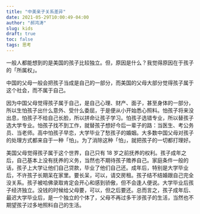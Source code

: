 ```yaml
---
title: "中美亲子关系差异"
date: 2021-05-29T10:00:49-04:00
author: "郝鸿涛"
slug: kids
draft: true
toc: false
tags: 思考
---
```

一般人都能想到的是美国的孩子比较独立。但，原因是什么？我觉得原因在于孩子的「所属权」。

中国的父母一般会把孩子当成是自己的一部分，而美国的父母大部分觉得孩子属于这个社会，而不属于自己。

因为中国父母觉得孩子属于自己，是自己心理、财产、面子，甚至身体的一部分，所以生怕孩子出什么意外、受什么委屈，于是便从小开始悉心照料。怕孩子将来没出息，怕孩子不给自己长脸，所以拼命让孩子学习。怕孩子选错专业，所以替孩子选大学专业。怕孩子找不到工作，就替孩子想好今后一辈子的路：当医生、考公务员、当老师。高中怕孩子早恋，大学毕业了愁孩子的婚姻。大多数中国父母对孩子的处理方式都来自于一种「怕」。为了消除这种「怕」，就把孩子的一切都打理好。

美国父母觉得孩子属于这个世界，自己只有 18 岁之前抚养的权利。孩子成年之后，自己基本上没有抚养的义务，当然也不期待孩子赡养自己。家庭条件一般的话，孩子上大学让他们自己贷款，毕业了他们自己还。成年后，特别是大学毕业后，不许孩子长期呆在家里。要长呆，可以，请交房租。孩子结不结婚跟自己完全没关系。孩子被哈佛录取肯定会开心和感到骄傲，但不会逢人便说。大学毕业后孩子经济独立。没钱的时候给父母要，可以，但之后要还。总而言之，孩子成年后、最迟大学毕业后，是一个独立的个体了，父母不再过多干涉孩子的生活，当然也不期望孩子过多地照料自己的生活。

